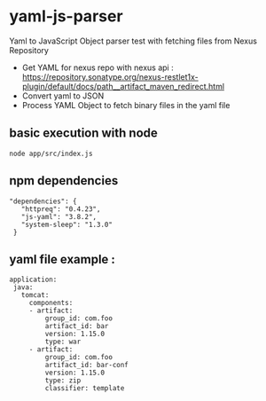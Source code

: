 # yaml-js-parser

Yaml to JavaScript Object parser test with fetching files from Nexus Repository

- Get YAML for nexus repo with nexus api : https://repository.sonatype.org/nexus-restlet1x-plugin/default/docs/path__artifact_maven_redirect.html
- Convert yaml to JSON
- Process YAML Object to fetch binary files in the yaml file

## basic execution with node

`node app/src/index.js`
 
 ## npm dependencies
 
 ```
 "dependencies": {
    "httpreq": "0.4.23",
    "js-yaml": "3.8.2",
    "system-sleep": "1.3.0"
  }
  ```
 
 ## yaml file example :
 
 ```
 application:
  java:
    tomcat:
      components:
      - artifact:
          group_id: com.foo
          artifact_id: bar
          version: 1.15.0
          type: war
      - artifact:
          group_id: com.foo
          artifact_id: bar-conf
          version: 1.15.0
          type: zip
          classifier: template
 ```
